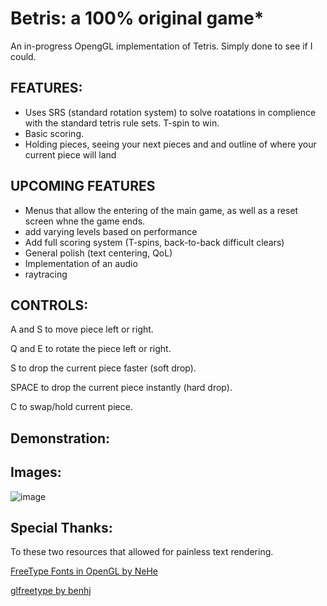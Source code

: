 # Betris: a 100% original game*

An in-progress OpengGL implementation of Tetris. Simply done to see if I could.

## FEATURES:

- Uses SRS (standard rotation system) to solve roatations in complience with the standard tetris rule sets. T-spin to win.
- Basic scoring.
- Holding pieces, seeing your next pieces and and outline of where your current piece will land

## UPCOMING FEATURES

- Menus that allow the entering of the main game, as well as a reset screen whne the game ends.
- add varying levels based on performance
- Add full scoring system (T-spins, back-to-back difficult clears)
- General polish (text centering, QoL)
- Implementation of an audio
- raytracing

## CONTROLS:

A and S to move piece left or right.

Q and E to rotate the piece left or right.

S to drop the current piece faster (soft drop).

SPACE to drop the current piece instantly (hard drop).

C to swap/hold current piece.

## Demonstration:



## Images:

![image](https://user-images.githubusercontent.com/57671477/189981649-a2e646e1-f444-4ac6-847c-854923d16ac1.png)

## Special Thanks:
To these two resources that allowed for painless text rendering.

[FreeType Fonts in OpenGL by NeHe](https://nehe.gamedev.net/tutorial/freetype_fonts_in_opengl/24001/)

[glfreetype by benhj](https://github.com/benhj/glfreetype)
